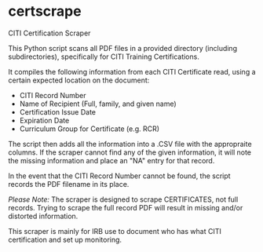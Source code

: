 # certscrape
CITI Certification Scraper

This Python script scans all PDF files in a provided directory (including subdirectories), specifically for CITI Training Certifications.

It compiles the following information from each CITI Certificate read, using a certain expected location on the document:
- CITI Record Number
- Name of Recipient (Full, family, and given name)
- Certification Issue Date
- Expiration Date
- Curriculum Group for Certificate (e.g. RCR)

The script then adds all the information into a .CSV file with the appropraite columns. If the scraper cannot find any of the given information, it will note the missing information and place an "NA" entry for that record.

In the event that the CITI Record Number cannot be found, the script records the PDF filename in its place.

*Please Note:* The scraper is designed to scrape CERTIFICATES, not full records. Trying to scrape the full record PDF will result in missing and/or distorted information.

This scraper is mainly for IRB use to document who has what CITI certification and set up monitoring.
